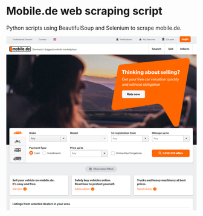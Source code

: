 # Mobile.de web scraping script

Python scripts using BeautifulSoup and Selenium to scrape mobile.de.

![](images/mobile_de_landingpage.png)